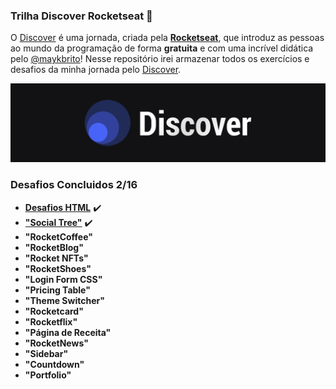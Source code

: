 ### Trilha Discover Rocketseat 🚀

O <a href="https://app.rocketseat.com.br/discover">Discover</a> é uma jornada, criada pela <a target="_blank" href="https://www.rocketseat.com.br/"><b>Rocketseat</b></a>, que introduz as pessoas ao mundo da programação de forma <b>gratuita</b> e com uma incrível didática pelo <a target="_blank" href="https://github.com/maykbrito/maykbrito">@maykbrito</a>! Nesse repositório irei armazenar todos os exercícios e desafios da minha jornada pelo <a href="https://app.rocketseat.com.br/discover">Discover</a>.

<img src="/media/imagens/discover-header.png" alt="">

<br>

### Desafios Concluidos 2/16

- <a target="_blank" href="https://luizfranzon.github.io/rocketseat-discover/desafios/Desafio%20HTML/01nav.html">**Desafios HTML**</a> ✔️
- <a target="_blank" href="https://luizfranzon.github.io/rocketseat-discover/desafios/Social%20Tree/index.html">**"Social Tree"**</a> ✔️
- **"RocketCoffee"**
- **"RocketBlog"**
- **"Rocket NFTs"**
- **"RocketShoes"**
- **"Login Form CSS"**
- **"Pricing Table"**
- **"Theme Switcher"**
- **"Rocketcard"**
- **"Rocketflix"**
- **"Página de Receita"**
- **"RocketNews"**
- **"Sidebar"**
- **"Countdown"**
- **"Portfolio"**
